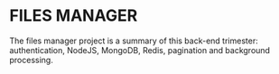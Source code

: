 # FILES MANAGER
The files manager project is a summary of this back-end trimester: authentication, NodeJS, MongoDB, Redis, pagination and background processing.

